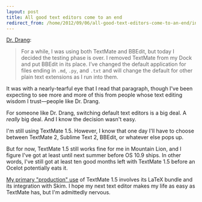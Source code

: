 ```yaml
---
layout: post
title: All good text editors come to an end
redirect_from: /home/2012/09/06/all-good-text-editors-come-to-an-end/index.html
---
```

<p><a href="http://www.leancrew.com/all-this/2012/09/bbedit-finder-toolbar-icon/">Dr. Drang</a>:</p>

<blockquote>
  <p>For a while, I was using both TextMate and BBEdit, but today I decided the testing phase is over. I removed TextMate from my Dock and put BBEdit in its place. I’ve changed the default application for files ending in <code>.md</code>, <code>.py</code>, and <code>.txt</code> and will change the default for other plain text extensions as I run into them.</p>
</blockquote>

<p>It was with a nearly-tearful eye that I read that paragraph, though I've been expecting to see more and more of this from people whose text editing wisdom I trust—people like Dr. Drang.</p>

<p>For someone like Dr. Drang, switching default text editors is a big deal. A <em>really</em> big deal. And I know the decision wasn't easy.</p>

<p>I'm still using TextMate 1.5. However, I know that one day I'll have to choose between TextMate 2, Sublime Text 2, BBEdit, or whatever else pops up.</p>

<p>But for now, TextMate 1.5 still works fine for me in Mountain Lion, and I figure I've got at least until next summer before OS 10.9 ships. In other words, I've still got at least ten good months left with TextMate 1.5 before an Ocelot potentially eats it.</p>

<p><a href="http://www.practicallyefficient.com/2012/03/01/epic/">My primary "production" use</a> of TextMate 1.5 involves its LaTeX bundle and its integration with Skim. I hope my next text editor makes my life as easy as TextMate has, but I'm admittedly nervous.</p>
